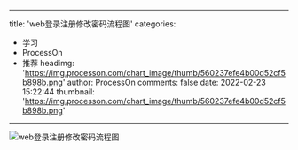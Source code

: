 
---
title: 'web登录注册修改密码流程图'
categories: 
 - 学习
 - ProcessOn
 - 推荐
headimg: 'https://img.processon.com/chart_image/thumb/560237efe4b00d52cf5b898b.png'
author: ProcessOn
comments: false
date: 2022-02-23 15:22:44
thumbnail: 'https://img.processon.com/chart_image/thumb/560237efe4b00d52cf5b898b.png'
---

<div>   
<img class="thumb" alt="web登录注册修改密码流程图" src="https://img.processon.com/chart_image/thumb/560237efe4b00d52cf5b898b.png" referrerpolicy="no-referrer">
<p></p>  
</div>
            